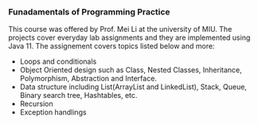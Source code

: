 ### Funadamentals of Programming Practice

This course was offered by Prof. Mei Li at the university of MIU. The projects cover everyday lab assignments and they are 
implemented using Java 11. The assignement covers topics listed below and more:

- Loops and conditionals
- Object Oriented design such as Class, Nested Classes, Inheritance, Polymorphism, Abstraction and Interface.
- Data structure including List(ArrayList and LinkedList), Stack, Queue, Binary search tree, Hashtables, etc.
- Recursion
- Exception handlings
